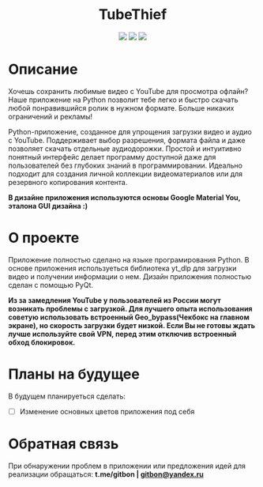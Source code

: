<h1 align="center">TubeThief</h1>

</h2>

<p align="center">

<img src="https://badges.frapsoft.com/os/v1/open-source.svg?v=103" >

<img src="https://camo.githubusercontent.com/89e8b2eeeb9c2652c1dc087a9f72b514d8a50efd787ffced15c6af9c2c718c14/68747470733a2f2f696d672e736869656c64732e696f2f62616467652f2d507974686f6e2d626c61636b3f7374796c653d666c61742d737175617265266c6f676f3d507974686f6e">

<img src="https://camo.githubusercontent.com/0ced1e0be80f32eee58612df57ae3dbc4aa9fa2e969060fc1491263e6f94d6f3/68747470733a2f2f696d672e736869656c64732e696f2f62616467652f2d4769744875622d3138313731373f7374796c653d666c61742d737175617265266c6f676f3d676974687562">
</p>

# Описание
Хочешь сохранить любимые видео с YouTube для просмотра офлайн? Наше приложение на Python позволит тебе легко и быстро скачать любой понравившийся ролик в нужном формате. Больше никаких ограничений и рекламы!

Python-приложение, созданное для упрощения загрузки видео и аудио с YouTube. Поддерживает выбор разрешения, формата файла и даже позволяет скачать отдельные аудиодорожки. Простой и интуитивно понятный интерфейс делает программу доступной даже для пользователей без глубоких знаний в программировании. Идеально подходит для создания личной коллекции видеоматериалов или для резервного копирования контента.

**В дизайне приложения используются основы Google Material You, эталона GUI дизайна :)**

# О проекте
Приложение полностью сделано на языке програмирования Python. В основе приложения используеться библиотека yt_dlp для загрузки видео и получении информации о нем. Дизайн приложения полностью сделан с помощью PyQt.

**Из за замедления YouTube у пользователей из России могут возникать проблемы с загрузкой. Для лучшего опыта использования советую использовать встроенный Geo_bypass(Чекбокс на главном экране), но скорость загрузки будет низкой. Если Вы не готовы ждать лучше используйте свой VPN, перед этим отключив встроенный обход блокировок.**

# Планы на будущее
В будущем планируеться сделать:
- [ ] Изменение основных цветов приложения под себя

# Обратная связь
При обнаружении проблем в приложении или предложения идей для реализации обращаться:
**t.me/gitbon | gitbon@yandex.ru**
      
